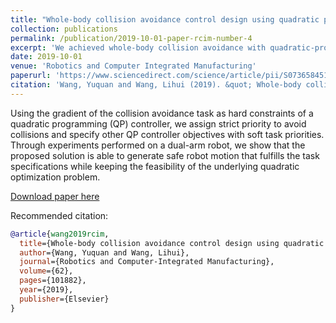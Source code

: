 ```yaml
---
title: "Whole-body collision avoidance control design using quadratic programming with strict and soft task priorities"
collection: publications
permalink: /publication/2019-10-01-paper-rcim-number-4
excerpt: 'We achieved whole-body collision avoidance with quadratic-programming with soft and strict task priorities.'
date: 2019-10-01
venue: 'Robotics and Computer Integrated Manufacturing'
paperurl: 'https://www.sciencedirect.com/science/article/pii/S0736584518303405'
citation: 'Wang, Yuquan and Wang, Lihui (2019). &quot; Whole-body collision avoidance control design using quadratic programming with strict and soft task priorities.  Number 4.&quot; <i> Robotics and Computer Integrated Manufacturing </i>. '
---
```


Using the gradient of the collision avoidance task as hard constraints of a quadratic programming (QP) controller, we assign strict priority to avoid collisions and specify other QP controller objectives with soft task priorities. Through experiments performed on a dual-arm robot, we show that the proposed solution is able to generate safe robot motion that fulfills the task specifications while keeping the feasibility of the underlying quadratic optimization problem.

[Download paper here](https://reader.elsevier.com/reader/sd/pii/S0736584518303405?token=F3B0CD0DB147F0610ED9BE921393922E0D99835B5A456503B0FC00C8EBB0D17F4D1855E566F92FE09A16BDDEEE68B96A)

Recommended citation:
```bib
@article{wang2019rcim,
  title={Whole-body collision avoidance control design using quadratic programming with strict and soft task priorities},
  author={Wang, Yuquan and Wang, Lihui},
  journal={Robotics and Computer-Integrated Manufacturing},
  volume={62},
  pages={101882},
  year={2019},
  publisher={Elsevier}
}
```

